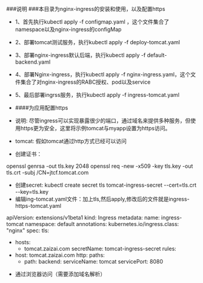 ###说明
###本目录为nginx-ingress的安装和使用，以及配置https
+ 1、首先执行kubectl apply -f configmap.yaml ，这个文件集合了namespace以及nginx-ingress的configMap
+ 2、部署tomcat测试服务，执行kubectl apply -f deploy-tomcat.yaml
+ 3、部署nginx-ingress默认后端，执行kubectl apply -f default-backend.yaml
+ 4、部署Nginx-ingress，执行kubectl apply -f nginx-ingress.yaml，这个文件集合了对nginx-ingress的RABC授权、pod以及service
+ 5、最后部署ingrss服务，执行kubectl apply -f ingress-tomcat.yaml

+ ####为应用配置https
+ 说明: 尽管ingress可以实现暴露很少的端口，通过域名来提供多种服务，但使用https更为安全，这里将示例tomcat与myapp设置为https访问。

+ tomcat: 假如tomcat通过http方式已经可以访问
+ 创建证书：

openssl genrsa -out tls.key 2048
openssl req -new -x509 -key tls.key -out tls.crt -subj /CN=jtcf.tomcat.com


+ 创建secret: kubectl create secret tls tomcat-ingress-secret --cert=tls.crt --key=tls.key
+ 编辑ing-tomcat.yaml文件：加上tls,然后apply,修改后的文件就是ingress-https-tomcat.yaml

apiVersion: extensions/v1beta1
kind: Ingress
metadata:
  name: ingress-tomcat
  namespace: default
  annotations:
    kubernetes.io/ingress.class: "nginx"
spec:
  tls:
  - hosts:
    - tomcat.zaizai.com
    secretName: tomcat-ingress-secret
  rules:
  - host: tomcat.zaizai.com
    http:
      paths:
      - path:
        backend:
          serviceName: tomcat
          servicePort: 8080

		  
+ 通过浏览器访问（需要添加域名解析）